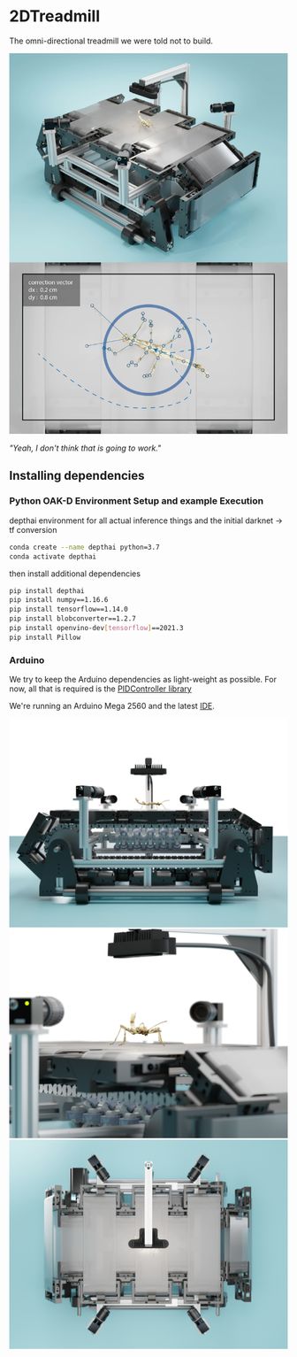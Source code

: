 # 2DTreadmill
The omni-directional treadmill we were told not to build.

![](images/2D_render_combined.jpg)

*"Yeah, I don't think that is going to work."*

## Installing dependencies
### **Python** OAK-D Environment Setup and example Execution

depthai environment for all actual inference things and the initial darknet -> tf conversion
```bash
conda create --name depthai python=3.7
conda activate depthai
```

then install additional dependencies
```bash
pip install depthai
pip install numpy==1.16.6
pip install tensorflow==1.14.0
pip install blobconverter==1.2.7
pip install openvino-dev[tensorflow]==2021.3
pip install Pillow
```

### **Arduino**

We try to keep the Arduino dependencies as light-weight as possible. 
For now, all that is required is the [PIDController library](https://www.arduino.cc/reference/en/libraries/pidcontroller/)

We're running an Arduino Mega 2560 and the latest [IDE](https://www.arduino.cc/en/software).

![](images/concept_omni_directional_treadmill_03.png)
![](images/concept_omni_directional_treadmill_04.png)
![](images/concept_omni_directional_treadmill_05.png)

